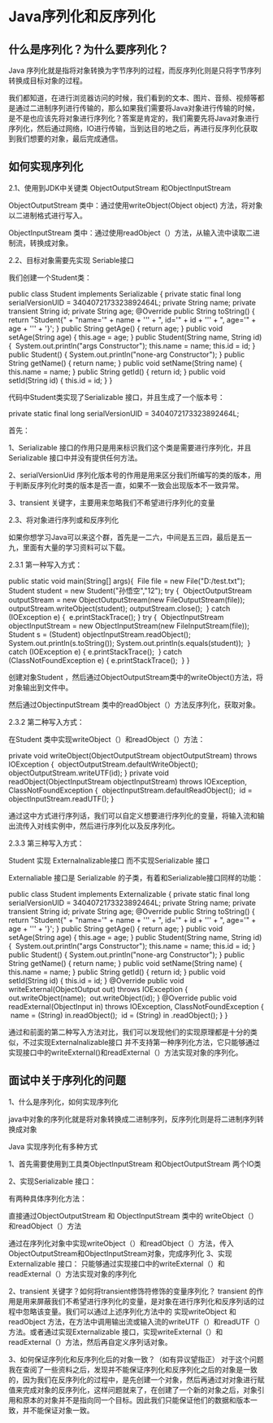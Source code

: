 # Java序列化和反序列化

## 什么是序列化？为什么要序列化？

Java 序列化就是指将对象转换为字节序列的过程，而反序列化则是只将字节序列转换成目标对象的过程。

我们都知道，在进行浏览器访问的时候，我们看到的文本、图片、音频、视频等都是通过二进制序列进行传输的，那么如果我们需要将Java对象进行传输的时候，是不是也应该先将对象进行序列化？答案是肯定的，我们需要先将Java对象进行序列化，然后通过网络，IO进行传输，当到达目的地之后，再进行反序列化获取到我们想要的对象，最后完成通信。

## 如何实现序列化

2.1、使用到JDK中关键类 ObjectOutputStream 和ObjectInputStream

ObjectOutputStream 类中：通过使用writeObject(Object object) 方法，将对象以二进制格式进行写入。

ObjectInputStream 类中：通过使用readObject（）方法，从输入流中读取二进制流，转换成对象。

2.2、目标对象需要先实现 Seriable接口

我们创建一个Student类：

public class Student implements Serializable {
   private static final long serialVersionUID = 3404072173323892464L;    private String name;    private transient String id;    private String age;    @Override
   public String toString() {        return "Student{" +                "name='" + name + '\'' +                ", id='" + id + '\'' +                ", age='" + age + '\'' +                '}';
   }    public String getAge() {        return age;
   }    public void setAge(String age) {        this.age = age;
   }    public Student(String name, String id) {
​       System.out.println("args Constructor");        this.name = name;        this.id = id;
   }    public Student() {
​       System.out.println("none-arg Constructor");
   }    public String getName() {        return name;
   }    public void setName(String name) {        this.name = name;
   }    public String getId() {        return id;
   }    public void setId(String id) {        this.id = id;
   }
}

代码中Student类实现了Serializable 接口，并且生成了一个版本号：

private static final long serialVersionUID = 3404072173323892464L;

首先：

1、Serializable 接口的作用只是用来标识我们这个类是需要进行序列化，并且Serializable 接口中并没有提供任何方法。

2、serialVersionUid 序列化版本号的作用是用来区分我们所编写的类的版本，用于判断反序列化时类的版本是否一直，如果不一致会出现版本不一致异常。

3、transient 关键字，主要用来忽略我们不希望进行序列化的变量

2.3、将对象进行序列或和反序列化

如果你想学习Java可以来这个群，首先是一二六，中间是五三四，最后是五一九，里面有大量的学习资料可以下载。

2.3.1 第一种写入方式： 

public static  void main(String[] args){
​       File file = new File("D:/test.txt");
​       Student student = new Student("孙悟空","12");        try {
​           ObjectOutputStream outputStream = new ObjectOutputStream(new FileOutputStream(file));
​           outputStream.writeObject(student);
​           outputStream.close();
​       } catch (IOException e) {
​           e.printStackTrace();
​       }        try {
​           ObjectInputStream objectInputStream = new ObjectInputStream(new FileInputStream(file));
​           Student s = (Student) objectInputStream.readObject();
​           System.out.println(s.toString());
​           System.out.println(s.equals(student));
​       } catch (IOException e) {
​           e.printStackTrace();
​       } catch (ClassNotFoundException e) {
​           e.printStackTrace();
​       }
   }

创建对象Student ，然后通过ObjectOutputStream类中的writeObject()方法，将对象输出到文件中。

然后通过ObjectinputStream 类中的readObject（）方法反序列化，获取对象。

2.3.2 第二种写入方式：

在Student 类中实现writeObject（）和readObject（）方法：

private void writeObject(ObjectOutputStream objectOutputStream) throws IOException {
​       objectOutputStream.defaultWriteObject();
​       objectOutputStream.writeUTF(id);
   }    private void readObject(ObjectInputStream objectInputStream) throws IOException, ClassNotFoundException {
​       objectInputStream.defaultReadObject();
​       id = objectInputStream.readUTF();
   }

通过这中方式进行序列话，我们可以自定义想要进行序列化的变量，将输入流和输出流传入对线实例中，然后进行序列化以及反序列化。

2.3.3 第三种写入方式：

Student 实现 Externalnalizable接口 而不实现Serializable 接口

Externaliable 接口是 Serializable 的子类，有着和Serializable接口同样的功能：

public class Student implements Externalizable {
   private static final long serialVersionUID = 3404072173323892464L;    private String name;    private transient String id;    private String age;    @Override
   public String toString() {        return "Student{" +                "name='" + name + '\'' +                ", id='" + id + '\'' +                ", age='" + age + '\'' +                '}';
   }    public String getAge() {        return age;
   }    public void setAge(String age) {        this.age = age;
   }    public Student(String name, String id) {
​       System.out.println("args Constructor");        this.name = name;        this.id = id;
   }    public Student() {
​       System.out.println("none-arg Constructor");
   }    public String getName() {        return name;
   }    public void setName(String name) {        this.name = name;
   }    public String getId() {        return id;
   }    public void setId(String id) {        this.id = id;
   }    @Override
   public void writeExternal(ObjectOutput out) throws IOException {
​       out.writeObject(name);
​       out.writeObject(id);
   }    @Override
   public void readExternal(ObjectInput in) throws IOException, ClassNotFoundException {
​       name = (String) in.readObject();
​       id = (String) in .readObject();
   }
}

通过和前面的第二种写入方法对比，我们可以发现他们的实现原理都是十分的类似，不过实现Externalnalizable接口 并不支持第一种序列化方法，它只能够通过实现接口中的writeExternal()和readExternal（）方法实现对象的序列化。

## 面试中关于序列化的问题

1、什么是序列化，如何实现序列化

java中对象的序列化就是将对象转换成二进制序列，反序列化则是将二进制序列转换成对象

Java 实现序列化有多种方式

1、首先需要使用到工具类ObjectInputStream 和ObjectOutputStream 两个IO类

2、实现Serializable 接口：

有两种具体序列化方法：

直接通过ObjectOutputStream 和 ObjectInputStream 类中的 writeObject（）和readObject（）方法

通过在序列化对象中实现writeObject（）和readObject（）方法，传入ObjectOutputStream和ObjectInputStream对象，完成序列化 
3、实现Externalizable 接口： 
只能够通过实现接口中的writeExternal（）和readExternal（）方法实现对象的序列化

2、transient 关键字？如何将transient修饰符修饰的变量序列化？ 
transient 的作用是用来屏蔽我们不希望进行序列化的变量，是对象在进行序列化和反序列话的过程中忽略该变量。我们可以通过上述序列化方法中的 实现writeObject 和readObject 方法，在方法中调用输出流或输入流的writeUTF（）和readUTF（）方法。或者通过实现Externalizable 接口，实现writeExternal（）和readExternal（）方法，然后再自定义序列话对象。

3、如何保证序列化和反序列化后的对象一致？（如有异议望指正） 
对于这个问题我在查阅了一些资料之后，发现并不能保证序列化和反序列化之后的对象是一致的，因为我们在反序列化的过程中，是先创建一个对象，然后再通过对对象进行赋值来完成对象的反序列化，这样问题就来了，在创建了一个新的对象之后，对象引用和原本的对象并不是指向同一个目标。因此我们只能保证他们的数据和版本一致，并不能保证对象一致。













